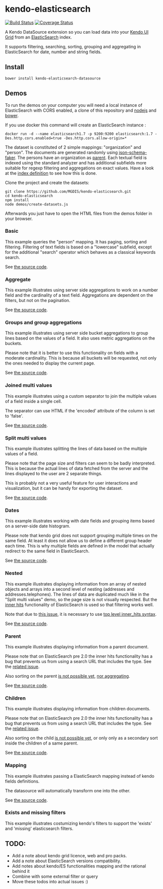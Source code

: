 # kendo-elasticsearch

[![Build Status](https://travis-ci.org/MGDIS/kendo-elasticsearch.svg)](https://travis-ci.org/MGDIS/kendo-elasticsearch)
[![Coverage Status](https://coveralls.io/repos/MGDIS/kendo-elasticsearch/badge.svg?branch=master&service=github)](https://coveralls.io/github/MGDIS/kendo-elasticsearch?branch=master)

A Kendo DataSource extension so you can load data into your [Kendo UI Grid](http://docs.telerik.com/kendo-ui/api/javascript/ui/grid) from an [ElasticSearch](https://www.elasticsearch.org/) index.

It supports filtering, searching, sorting, grouping and aggregating in ElasticSearch for date, number and string fields.

## Install

    bower install kendo-elasticsearch-datasource

## Demos

To run the demos on your computer you will need a local instance of ElasticSearch with CORS enabled, a clone of this repository and [nodejs](https://nodejs.org) and [bower](http://bower.io/).

If you use docker this command will create an ElasticSearch instance :

    docker run -d --name elasticsearch1.7 -p 9200:9200 elasticsearch:1.7 -Des.http.cors.enabled=true -Des.http.cors.allow-origin=*

The dataset is constituted of 2 simple mappings: "organization" and "person". The documents are generated randomly using [json-schema-faker](https://github.com/json-schema-faker/json-schema-faker).
The persons have an organization as [parent](https://www.elastic.co/guide/en/elasticsearch/guide/current/parent-child.html).
Each textual field is indexed using the standard analyzer and has additional subfields more suitable for regexp filtering and aggregations on exact values.
Have a look at the [index definition](./demos/index-definition.json) to see how this is done.

Clone the project and create the datasets:

    git clone https://github.com/MGDIS/kendo-elasticsearch.git
    cd kendo-elasticsearch
    npm install
    node demos/create-datasets.js

Afterwards you just have to open the HTML files from the demos folder in your browser.

### Basic

This example queries the "person" mapping. It has paging, sorting and filtering.
Filtering of text fields is based on a "lowercase" subfield, except for the additional "search" operator which behaves as a classical keywords search.

See [the source code](./demos/basic.html).

### Aggregate

This example illustrates using server side aggregations to work on a number field and the cardinality of a text field.
Aggregations are dependent on the filters, but not on the pagination.

See [the source code](./demos/aggregate.html).

### Groups and group aggregations

This example illustrates using server side bucket aggregations to group lines based on the values of a field.
It also uses metric aggregations on the buckets.

Please note that it is better to use this functionality on fields with a moderate cardinality.
This is because all buckets will be requested, not only the ones needed to display the current page.

See [the source code](./demos/groups.html).

### Joined multi values

This example illustrates using a custom separator to join the multiple values of a field inside a single cell.

The separator can use HTML if the 'encoded' attribute of the column is set to 'false'.

See [the source code](./demos/multivalues-join.html).

### Split multi values

This example illustrates splitting the lines of data based on the multiple values of a field.

Please note that the page size and filters can seem to be badly interpreted. This is because the actual lines of data fetched from the server and the lines
displayed to the user are 2 separate things.

This is probably not a very useful feature for user interactions and visualization, but it can be handy for exporting the dataset.

See [the source code](./demos/multivalues-split.html).

### Dates

This example illustrates working with date fields and grouping items based on a server-side date histogram.

Please note that kendo grid does not support grouping multiple times on the same field.
At least it does not allow us to define a different group header each time.
This is why multiple fields are defined in the model that actually redirect to the same field in ElasticSearch.

See [the source code](./demos/dates.html).

### Nested

This example illustrates displaying information from an array of nested objects and arrays into a second level of nesting (addresses and addresses.telephones).
The lines of data are duplicated much like in the "Split multi values" demo, so the page size is not visually respected.
But the [inner hits](https://www.elastic.co/guide/en/elasticsearch/reference/current/search-request-inner-hits.html) functionality
of ElasticSearch is used so that filtering works well.

Note that due to [this issue](https://github.com/elastic/elasticsearch/issues/13064), it is necessary to use [top level inner_hits syntax](https://www.elastic.co/guide/en/elasticsearch/reference/current/search-request-inner-hits.html#top-level-inner-hits).

See [the source code](./demos/nested.html).

### Parent

This example illustrates displaying information from a parent document.

Please note that on ElasticSearch pre 2.0 the inner hits functionality has a bug that prevents us from using a search URL that includes the type.
See the [related issue](https://github.com/elastic/elasticsearch/issues/13898).

Also sorting on the parent [is not possible yet](https://github.com/elastic/elasticsearch/issues/2917), [nor aggregating](https://www.elastic.co/guide/en/elasticsearch/guide/current/children-agg.html).

See [the source code](./demos/parent.html).

### Children

This example illustrates displaying information from children documents.

Please note that on ElasticSearch pre 2.0 the inner hits functionality has a bug that prevents us from using a search URL that includes the type.
See the [related issue](https://github.com/elastic/elasticsearch/issues/13898).

Also sorting on the child [is not possible yet](https://github.com/elastic/elasticsearch/issues/2917), or only only as a secondary sort inside the children of a same parent.

See [the source code](./demos/children.html).

### Mapping

This example illustrates passing a ElasticSearch mapping instead of kendo fields definitions.

The datasource will automatically transform one into the other.

See [the source code](./demos/mapping.html).

### Exists and missing filters

This example illustrates costumizing kendo's filters to support the 'exists' and 'missing' elasticsearch filters.

## TODO:

  - Add a note about kendo grid licence, web and pro packs.
  - Add a note about ElasticSearch versions compatibility.
  - Add notes about kendo/ES functionalities mapping and the rational behind it
  - Combine with some external filter or query
  - Move these todos into actual issues :)
